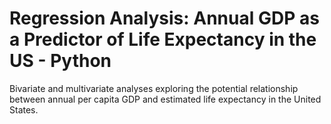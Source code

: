 # Regression Analysis: Annual GDP as a Predictor of Life Expectancy in the US - Python

Bivariate and multivariate analyses exploring the potential relationship between annual per capita GDP and estimated life expectancy in the United States.
